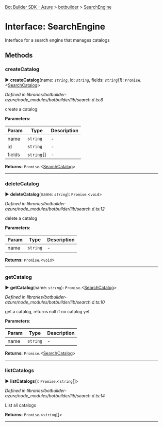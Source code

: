 [Bot Builder SDK - Azure](../README.md) > [botbuilder](../modules/botbuilder.md) > [SearchEngine](../interfaces/botbuilder.searchengine.md)



# Interface: SearchEngine


Interface for a search engine that manages catalogs


## Methods
<a id="createcatalog"></a>

###  createCatalog

► **createCatalog**(name: *`string`*, id: *`string`*, fields: *`string`[]*): `Promise`.<[SearchCatalog](botbuilder.searchcatalog.md)>



*Defined in libraries/botbuilder-azure/node_modules/botbuilder/lib/search.d.ts:8*



create a catalog


**Parameters:**

| Param | Type | Description |
| ------ | ------ | ------ |
| name | `string`   |  - |
| id | `string`   |  - |
| fields | `string`[]   |  - |





**Returns:** `Promise`.<[SearchCatalog](botbuilder.searchcatalog.md)>





___

<a id="deletecatalog"></a>

###  deleteCatalog

► **deleteCatalog**(name: *`string`*): `Promise`.<`void`>



*Defined in libraries/botbuilder-azure/node_modules/botbuilder/lib/search.d.ts:12*



delete a catalog


**Parameters:**

| Param | Type | Description |
| ------ | ------ | ------ |
| name | `string`   |  - |





**Returns:** `Promise`.<`void`>





___

<a id="getcatalog"></a>

###  getCatalog

► **getCatalog**(name: *`string`*): `Promise`.<[SearchCatalog](botbuilder.searchcatalog.md)>



*Defined in libraries/botbuilder-azure/node_modules/botbuilder/lib/search.d.ts:10*



get a catalog, returns null if no catalog yet


**Parameters:**

| Param | Type | Description |
| ------ | ------ | ------ |
| name | `string`   |  - |





**Returns:** `Promise`.<[SearchCatalog](botbuilder.searchcatalog.md)>





___

<a id="listcatalogs"></a>

###  listCatalogs

► **listCatalogs**(): `Promise`.<`string`[]>



*Defined in libraries/botbuilder-azure/node_modules/botbuilder/lib/search.d.ts:14*



List all catalogs




**Returns:** `Promise`.<`string`[]>





___


